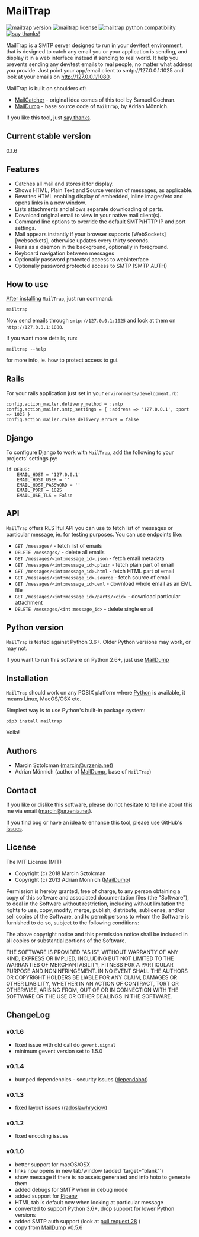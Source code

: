 MailTrap
==========

[![mailtrap version](https://img.shields.io/pypi/v/mailtrap.svg)](https://pypi.python.org/pypi/mailtrap)
[![mailtrap license](https://img.shields.io/pypi/l/mailtrap.svg)](https://pypi.python.org/pypi/mailtrap)
[![mailtrap python compatibility](https://img.shields.io/pypi/pyversions/mailtrap.svg)](https://pypi.python.org/pypi/mailtrap)
[![say thanks!](https://img.shields.io/badge/Say%20Thanks-!-1EAEDB.svg)](https://saythanks.io/to/marcin%40urzenia.net)

MailTrap is a SMTP server designed to run in your dev/test environment, that is designed to catch any email you or your application is sending, and display it in a web interface instead if sending to real world. It help you prevents sending any dev/test emails to real people, no matter what address you provide.
Just point your app/email client to smtp://127.0.0.1:1025 and look at your emails on http://127.0.0.1/1080.

MailTrap is built on shoulders of:
* [MailCatcher](https://mailcatcher.me/) - original idea comes of this tool by Samuel Cochran.
* [MailDump](https://github.com/ThiefMaster/maildump) - base source code of `MailTrap`, by Adrian Mönnich.

If you like this tool, just [say thanks](https://saythanks.io/to/marcin%40urzenia.net).

Current stable version
----------------------

0.1.6

Features
--------

* Catches all mail and stores it for display.
* Shows HTML, Plain Text and Source version of messages, as applicable.
* Rewrites HTML enabling display of embedded, inline images/etc and opens links in a new window.
* Lists attachments and allows separate downloading of parts.
* Download original email to view in your native mail client(s).
* Command line options to override the default SMTP/HTTP IP and port settings.
* Mail appears instantly if your browser supports [WebSockets][websockets], otherwise updates every thirty seconds.
* Runs as a daemon in the background, optionally in foreground.
* Keyboard navigation between messages
* Optionally password protected access to webinterface
* Optionally password protected access to SMTP (SMTP AUTH)

How to use
----------


[After installing](#installation) `MailTrap`, just run command:

    mailtrap

Now send emails through `smtp://127.0.0.1:1025` and look at them on `http://127.0.0.1:1080`.

If you want more details, run:

    mailtrap --help

for more info, ie. how to protect access to gui.

Rails
-----

For your rails application just set in your `environments/development.rb`:

    config.action_mailer.delivery_method = :smtp
    config.action_mailer.smtp_settings = { :address => '127.0.0.1', :port => 1025 }
    config.action_mailer.raise_delivery_errors = false

Django
------

To configure Django to work with `MailTrap`, add the following to your projects' settings.py:

    if DEBUG:
        EMAIL_HOST = '127.0.0.1'
        EMAIL_HOST_USER = ''
        EMAIL_HOST_PASSWORD = ''
        EMAIL_PORT = 1025
        EMAIL_USE_TLS = False

API
---

`MailTrap` offers RESTful API you can use to fetch list of messages or particular message, ie. for testing purposes. You can use endpoints like:

* `GET /messages/` - fetch list of emails
* `DELETE /messages/` - delete all emails
* `GET /messages/<int:message_id>.json` - fetch email metadata
* `GET /messages/<int:message_id>.plain` - fetch plain part of email
* `GET /messages/<int:message_id>.html` - fetch HTML part of email
* `GET /messages/<int:message_id>.source` - fetch source of email
* `GET /messages/<int:message_id>.eml` - download whole email as an EML file
* `GET /messages/<int:message_id>/parts/<cid>` - download particular attachment
* `DELETE /messages/<int:message_id>` - delete single email


Python version
--------------

`MailTrap` is tested against Python 3.6+. Older Python versions may work, or may not.

If you want to run this software on Python 2.6+, just use [MailDump](https://github.com/ThiefMaster/maildump)

Installation
------------

`MailTrap` should work on any POSIX platform where [Python](http://python.org)
is available, it means Linux, MacOS/OSX etc.

Simplest way is to use Python's built-in package system:

    pip3 install mailtrap

Voila!

Authors
-------

* Marcin Sztolcman ([marcin@urzenia.net](mailto:marcin@urzenia.net))
* Adrian Mönnich (author of [MailDump](https://github.com/ThiefMaster/maildump), base of `MailTrap`)

Contact
-------

If you like or dislike this software, please do not hesitate to tell me about
this me via email ([marcin@urzenia.net](mailto:marcin@urzenia.net)).

If you find bug or have an idea to enhance this tool, please use GitHub's
[issues](https://github.com/msztolcman/mailtrap/issues).

License
-------

The MIT License (MIT)

* Copyright (c) 2018 Marcin Sztolcman
* Copyright (c) 2013 Adrian Mönnich ([MailDump](https://github.com/ThiefMaster/maildump))

Permission is hereby granted, free of charge, to any person obtaining a copy of
this software and associated documentation files (the "Software"), to deal in
the Software without restriction, including without limitation the rights to
use, copy, modify, merge, publish, distribute, sublicense, and/or sell copies of
the Software, and to permit persons to whom the Software is furnished to do so,
subject to the following conditions:

The above copyright notice and this permission notice shall be included in all
copies or substantial portions of the Software.

THE SOFTWARE IS PROVIDED "AS IS", WITHOUT WARRANTY OF ANY KIND, EXPRESS OR
IMPLIED, INCLUDING BUT NOT LIMITED TO THE WARRANTIES OF MERCHANTABILITY, FITNESS
FOR A PARTICULAR PURPOSE AND NONINFRINGEMENT. IN NO EVENT SHALL THE AUTHORS OR
COPYRIGHT HOLDERS BE LIABLE FOR ANY CLAIM, DAMAGES OR OTHER LIABILITY, WHETHER
IN AN ACTION OF CONTRACT, TORT OR OTHERWISE, ARISING FROM, OUT OF OR IN
CONNECTION WITH THE SOFTWARE OR THE USE OR OTHER DEALINGS IN THE SOFTWARE.

ChangeLog
---------

### v0.1.6

* fixed issue with old call do `gevent.signal`
* minimum gevent version set to 1.5.0

### v0.1.4

* bumped dependencies - security issues ([dependabot](https://github.com/dependabot))

### v0.1.3

* fixed layout issues ([radoslawhryciow](https://github.com/radoslawhryciow))

### v0.1.2

* fixed encoding issues

### v0.1.0

* better support for macOS/OSX
* links now opens in new tab/window (added 'target="blank"')
* show message if there is no assets generated and info hoto to generate them
* added debugs for SMTP when in debug mode
* added support for [Pipenv](https://docs.pipenv.org/)
* HTML tab is default now when looking at particular message
* converted to support Python 3.6+, drop support for lower Python versions
* added SMTP auth support (look at [pull request 28](https://github.com/ThiefMaster/maildump/pull/28) )
* copy from [MailDump](https://github.com/ThiefMaster/maildump) v0.5.6
